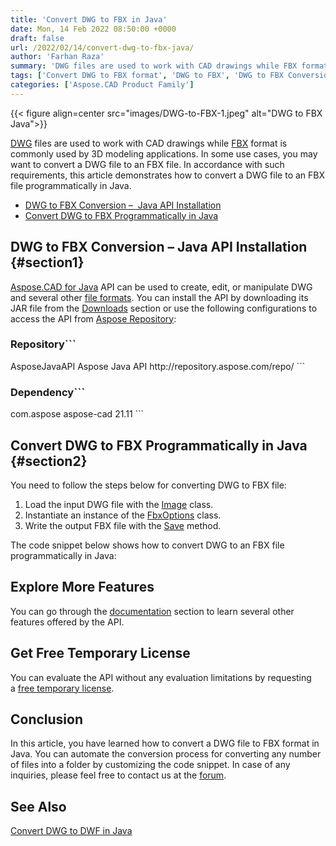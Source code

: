 ```yaml
---
title: 'Convert DWG to FBX in Java'
date: Mon, 14 Feb 2022 08:50:00 +0000
draft: false
url: /2022/02/14/convert-dwg-to-fbx-java/
author: 'Farhan Raza'
summary: 'DWG files are used to work with CAD drawings while FBX format is commonly used by 3D modeling applications. In some use cases, you may want to convert a DWG file to an FBX file. In accordance with such requirements, this article demonstrates how to **convert a DWG file to an FBX file programmatically in Java.**'
tags: ['Convert DWG to FBX format', 'DWG to FBX', 'DWG to FBX Conversion in Java', 'DWG to FBX Java', 'Java DWG to FBX']
categories: ['Aspose.CAD Product Family']
---
```




{{< figure align=center src="images/DWG-to-FBX-1.jpeg" alt="DWG to FBX Java">}}


[DWG][1] files are used to work with CAD drawings while [FBX][2] format is commonly used by 3D modeling applications. In some use cases, you may want to convert a DWG file to an FBX file. In accordance with such requirements, this article demonstrates how to convert a DWG file to an FBX file programmatically in Java.

*   [DWG to FBX Conversion –  Java API Installation][3]
*   [Convert DWG to FBX Programmatically in Java][4]

## DWG to FBX Conversion – Java API Installation {#section1}

[Aspose.CAD for Java][5] API can be used to create, edit, or manipulate DWG and several other [file formats][6]. You can install the API by downloading its JAR file from the [Downloads][7] section or use the following configurations to access the API from [Aspose Repository][8]:

### Repository```
<repositories>
    <repository>
        <id>AsposeJavaAPI</id>
        <name>Aspose Java API</name>
        <url>http://repository.aspose.com/repo/</url>
    </repository>
</repositories>
```

### Dependency```
 <dependencies>
    <dependency>
        <groupId>com.aspose</groupId>
        <artifactId>aspose-cad</artifactId>
        <version>21.11</version>        
   </dependency>
</dependencies>
```

## Convert DWG to FBX Programmatically in Java {#section2}

You need to follow the steps below for converting DWG to FBX file:

1.  Load the input DWG file with the [Image][9] class.
2.  Instantiate an instance of the [FbxOptions][10] class.
3.  Write the output FBX file with the [Save][11] method.

The code snippet below shows how to convert DWG to an FBX file programmatically in Java:



## Explore More Features

You can go through the [documentation][12] section to learn several other features offered by the API.

## Get Free Temporary License

You can evaluate the API without any evaluation limitations by requesting a [free temporary license][13].

## Conclusion

In this article, you have learned how to convert a DWG file to FBX format in Java. You can automate the conversion process for converting any number of files into a folder by customizing the code snippet. In case of any inquiries, please feel free to contact us at the [forum][14].

## See Also

[Convert DWG to DWF in Java][15]




[1]: https://docs.fileformat.com/cad/dwg/
[2]: https://docs.fileformat.com/3d/fbx/
[3]: #section1
[4]: #section2
[5]: https://products.aspose.com/cad/java
[6]: https://docs.aspose.com/cad/java/supported-file-formats/
[7]: https://downloads.aspose.com/cad/java
[8]: https://repository.aspose.com/webapp/#/artifacts/browse/tree/General/repo/com/aspose/aspose-cad
[9]: https://apireference.aspose.com/cad/java/com.aspose.cad/Image
[10]: https://apireference.aspose.com/cad/java/com.aspose.cad.imageoptions/FbxOptions
[11]: https://apireference.aspose.com/cad/java/com.aspose.cad/Image#save-java.lang.String-com.aspose.cad.ImageOptionsBase-
[12]: https://docs.aspose.com/cad/net/
[13]: https://purchase.aspose.com/temporary-license
[14]: https://forum.aspose.com/c/cad
[15]: https://blog.aspose.com/2022/02/11/convert-dwg-to-dwf-java/




